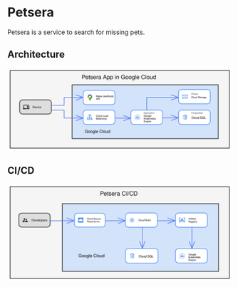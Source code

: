 # Petsera

Petsera is a service to search for missing pets.

## Architecture

![architecture](/docs/petsera.svg)

## CI/CD

![ci/cd](/docs/cicd.svg)
